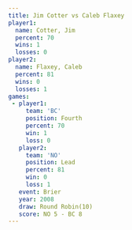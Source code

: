 ```yaml
---
title: Jim Cotter vs Caleb Flaxey
player1:             
  name: Cotter, Jim  
  percent: 70        
  wins: 1            
  losses: 0          
player2:             
  name: Flaxey, Caleb
  percent: 81        
  wins: 0            
  losses: 1          
games:
 - player1:          
     team: 'BC'      
     position: Fourth
     percent: 70     
     win: 1          
     loss: 0         
   player2:        
     team: 'NO'    
     position: Lead
     percent: 81   
     win: 0        
     loss: 1       
   event: Brier         
   year: 2008           
   draw: Round Robin(10)
   score: NO 5 - BC 8   
---
```

